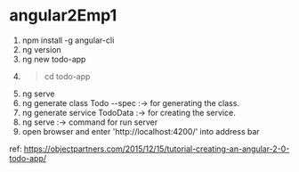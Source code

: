 # angular2Emp1

1. npm install -g angular-cli
2. ng version
3. ng new todo-app
4. >cd todo-app
5. ng serve
6. ng generate class Todo --spec  :-> for generating the class.
7. ng generate service TodoData   :-> for creating the service.
8. ng serve :-> command for run server
9. open browser and enter 'http://localhost:4200/' into address bar



ref: https://objectpartners.com/2015/12/15/tutorial-creating-an-angular-2-0-todo-app/

